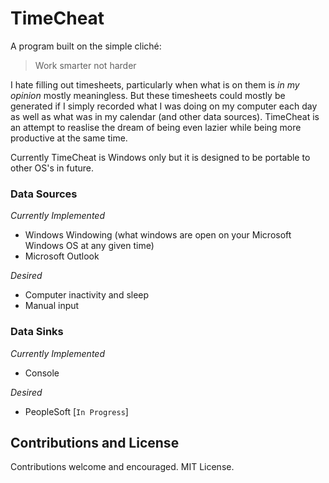 # TimeCheat
A program built on the simple cliché:
> Work smarter not harder

I hate filling out timesheets, particularly when what is on them is *in my opinion* mostly meaningless. But these timesheets could mostly be generated if I simply recorded what I was doing on my computer each day as well as what was in my calendar (and other data sources). TimeCheat is an attempt to reaslise the dream of being even lazier while being more productive at the same time.

Currently TimeCheat is Windows only but it is designed to be portable to other OS's in future.

### Data Sources
*Currently Implemented*

- Windows Windowing (what windows are open on your Microsoft Windows OS at any given time)
- Microsoft Outlook

*Desired*

- Computer inactivity and sleep
- Manual input

### Data Sinks
*Currently Implemented*

- Console

*Desired*

- PeopleSoft [`In Progress`]

## Contributions and License
Contributions welcome and encouraged. MIT License.
